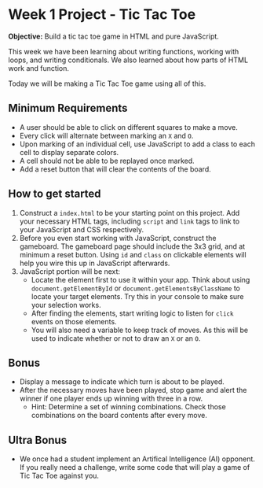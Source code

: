 # Week 1 Project - Tic Tac Toe

**Objective:** Build a tic tac toe game in HTML and pure JavaScript.

This week we have been learning about writing functions, working with
loops, and writing conditionals. We also learned about how parts of
HTML work and function.

Today we will be making a Tic Tac Toe game using all of this.

## Minimum Requirements
* A user should be able to click on different squares to make a move.
* Every click will alternate between marking an `X` and `O`.
* Upon marking of an individual cell, use JavaScript to add a class to
  each cell to display separate colors.
* A cell should not be able to be replayed once marked.
* Add a reset button that will clear the contents of the board.

## How to get started
1. Construct a `index.html` to be your starting point on this
   project. Add your necessary HTML tags, including `script` and
   `link` tags to link to your JavaScript and CSS respectively.
2. Before you even start working with JavaScript, construct the
   gameboard. The gameboard page should include the 3x3 grid, and at
   minimum a reset button. Using `id` and `class` on clickable
   elements will help you wire this up in JavaScript afterwards.
3. JavaScript portion will be next:
	* Locate the element first to use it within your app. Think about
      using `document.getElementById` or
      `document.getElementsByClassName` to locate your target
      elements. Try this in your console to make sure your selection
      works.
	* After finding the elements, start writing logic to listen for
      `click` events on those elements.
	* You will also need a variable to keep track of moves. As this
      will be used to indicate whether or not to draw an `X` or an `O`.

## Bonus
* Display a message to indicate which turn is about to be played.
* After the necessary moves have been played, stop game and alert the
  winner if one player ends up winning with three in a row.
    * Hint: Determine a set of winning combinations. Check those
      combinations on the board contents after every move.

## Ultra Bonus
* We once had a student implement an Artifical Intelligence (AI)
  opponent. If you really need a challenge, write some code that will
  play a game of Tic Tac Toe against you.
